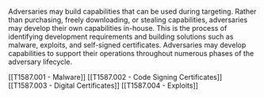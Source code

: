 Adversaries may build capabilities that can be used during targeting. Rather than purchasing, freely downloading, or stealing capabilities, adversaries may develop their own capabilities in-house. This is the process of identifying development requirements and building solutions such as malware, exploits, and self-signed certificates. Adversaries may develop capabilities to support their operations throughout numerous phases of the adversary lifecycle.

[[T1587.001 - Malware]]
[[T1587.002 - Code Signing Certificates]]
[[T1587.003 - Digital Certificates]]
[[T1587.004 - Exploits]]